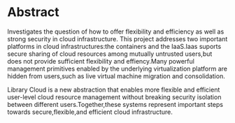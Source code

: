 # Abstract

Investigates the question of how to offer flexibility and efficiency as well as strong security in cloud infrastructure. This project addresses two important platforms in cloud infrastructures:the containers and the IaaS.Iaas suports secure sharing of cloud resources among mutually untrusted users,but does not provide sufficient flexibility and effiency.Many powerful management primitives enabled by the underlying virtualization platform are hidden from users,such as live virtual machine migration and consolidation.

Library Cloud is a new abstraction that enables more flexible and efficient user-level cloud resource management without breaking security isolation between different users.Together,these systems represent important steps towards secure,flexible,and efficient cloud infrastructure.


